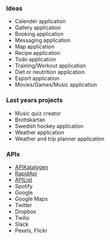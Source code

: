 ### Ideas

* Calender application
* Gallery application
* Booking application
* Messaging application
* Map application
* Recipe application
* Todo application
* Training/Workout application
* Diet or neutrition application
* Esport application
* Movies/Games/Music application


### Last years projects
* Music quiz creator
* Brottskartan
* Swedish hockey application
* Weather application
* Weather and trip planner application


### APIs
* [APIKatalogen](http://apikatalogen.se/)
* [RapidApi](https://rapidapi.com/collection/best-free-apis?utm_source=google&utm_medium=cpc&utm_campaign=1757574668_70325948383&utm_term=%2Bopen%20%2Bapis_b&utm_content=&gclid=Cj0KCQjwx7zzBRCcARIsABPRscPXoGgabHID7B4K0vyDvoXEjjO80oBst9Y8g08OpJxyvmdfSFP4IXgaAiEREALw_wcB)
* [APIList](https://apilist.fun/)
* Spotify
* Google
* Google Maps
* Twitter
* Dropbox
* Twilio
* Slack
* Pexels, Flickr
